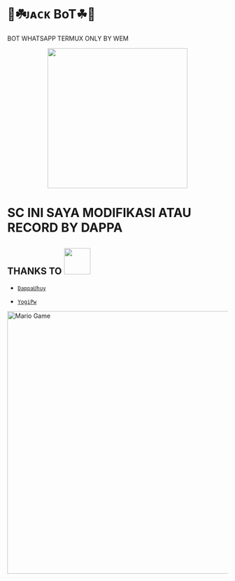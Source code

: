 # 🤖☘️ᴊᴀᴄᴋ BoT☘🤖

BOT WHATSAPP TERMUX ONLY BY WEM

<p align="center">

<img src = "https://avatars.githubusercontent.com/u/74690366?s=400&u=8b0bd80d74c7b7376382ed5b07a61527c9f5ae8f&v=4" width="320">


# SC INI SAYA MODIFIKASI ATAU RECORD BY DAPPA
## THANKS TO <img src="https://github.com/TheDudeThatCode/TheDudeThatCode/blob/master/Assets/Handshake.gif" width="60px">

* [`DappaUhuy`](https://github.com/dappauhuy)

* [`YogiPw`](https://github.com/yogipw)



<img src="https://github.com/TheDudeThatCode/TheDudeThatCode/blob/master/Assets/Mario_Gameplay.gif" alt="Mario Game" width="600" />
